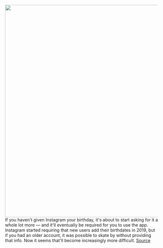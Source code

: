 <img src='https://cdn.vox-cdn.com/thumbor/LOX7Wd8bAU7bJqrGGV6WsbQ3u4A=/0x0:2212x1362/1200x800/filters:focal(930x505:1282x857)/cdn.vox-cdn.com/uploads/chorus_image/image/69794032/Screen_Shot_2021_08_30_at_9.55.11_AM.0.png' width='700px' /><br/>
If you haven't given Instagram your birthday, it's about to start asking for it a whole lot more — and it'll eventually be required for you to use the app. Instagram started requiring that new users add their birthdates in 2019, but if you had an older account, it was possible to skate by without providing that info. Now it seems that'll become increasingly more difficult.
<a href='https://www.theverge.com/2021/8/30/22648578/instagram-age-birthday-requirement-younger-people-ai-verification'> Source <a/>